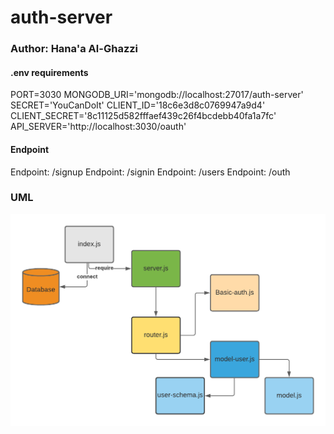 # auth-server

### Author: Hana'a Al-Ghazzi


#### .env requirements
PORT=3030
MONGODB_URI='mongodb://localhost:27017/auth-server'
SECRET='YouCanDoIt'
CLIENT_ID='18c6e3d8c0769947a9d4'
CLIENT_SECRET='8c11125d582fffaef439c26f4bcdebb40fa1a7fc'
API_SERVER='http://localhost:3030/oauth'

#### Endpoint
Endpoint: /signup
Endpoint: /signin
Endpoint: /users
Endpoint: /outh


### UML
![/](./assets/class11.png)
